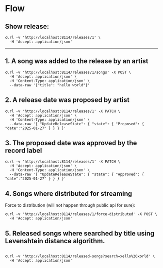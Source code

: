 Flow
====

## Show release:

```shell
curl -v 'http://localhost:8114/releases/1' \
  -H 'Accept: application/json'
```

---

## 1. A song was added to the release by an artist

```shell
curl -v 'http://localhost:8114/releases/1/songs' -X POST \
  -H 'Accept: application/json' \
  -H 'Content-Type: application/json' \
  --data-raw '{"title": "hello world"}'
```

## 2. A release date was proposed by artist

```shell
curl -v 'http://localhost:8114/releases/1' -X PATCH \
  -H 'Accept: application/json' \
  -H 'Content-Type: application/json' \
  --data-raw '{ "UpdateReleaseState": { "state": { "Proposed": { "date":"2025-01-27" } } } }'
```

## 3. The proposed date was approved by the record label

```shell
curl -v 'http://localhost:8114/releases/1' -X PATCH \
  -H 'Accept: application/json' \
  -H 'Content-Type: application/json' \
  --data-raw '{ "UpdateReleaseState": { "state": { "Approved": { "date":"2025-01-27" } } } }'
```

## 4. Songs where distributed for streaming

Force to distribution (will not happen through public api for sure):

```shell
curl -v 'http://localhost:8114/releases/1/force-distributed' -X POST \
  -H 'Accept: application/json' 
```

## 5. Released songs where searched by title using Levenshtein distance algorithm.

```shell

curl -v 'http://localhost:8114/released-songs?search=xello%20xorld' \
  -H 'Accept: application/json'
```
